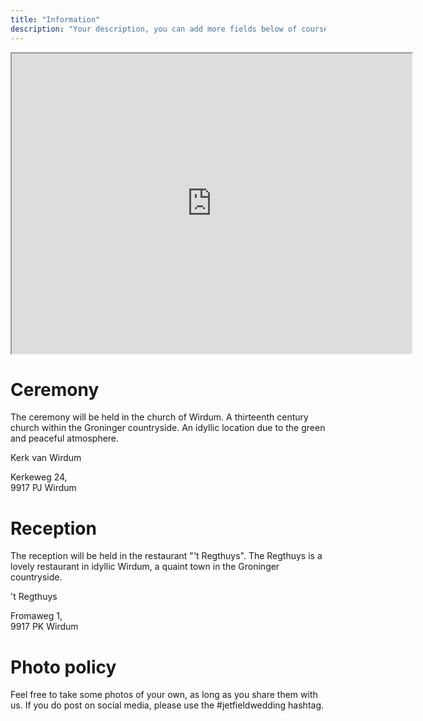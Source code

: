 ```yaml
---
title: "Information"
description: "Your description, you can add more fields below of course..."
---
```


<iframe src="https://www.google.com/maps/d/u/0/embed?mid=1zpfMXipxe8UgFLqH1IiIvPz-AHADe_8&ehbc=2E312F" width="640" height="480"></iframe>

<h1>Ceremony</h1>

The ceremony will be held in the church of Wirdum.
A thirteenth century church within the Groninger countryside. An idyllic location due to the green and peaceful atmosphere.

Kerk van Wirdum

Kerkeweg 24,<br />
9917 PJ Wirdum


<h1>Reception</h1>

The reception will be held in the restaurant "'t Regthuys".
The Regthuys is a lovely restaurant in idyllic Wirdum, a quaint town in the Groninger countryside.

't Regthuys

Fromaweg 1,<br/>
9917 PK Wirdum

<h1>Photo policy</h1>
Feel free to take some photos of your own, as long as you share them with us. If you do post on social media, please use the #jetfieldwedding hashtag. 


